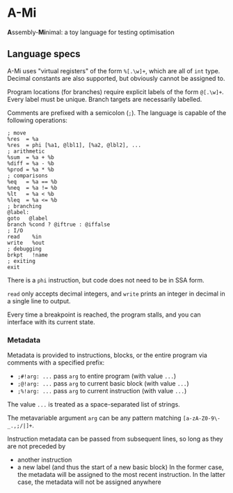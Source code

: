# A-Mi
**A**ssembly-**Mi**nimal: a toy language for testing optimisation

## Language specs

A-Mi uses "virtual registers" of the form `%[.\w]+`, which are all of `int` type.
Decimal constants are also supported, but obviously cannot be assigned to.

Program locations (for branches) require explicit labels of the form `@[.\w]+`.
Every label must be unique.
Branch targets are necessarily labelled.

Comments are prefixed with a semicolon (`;`).
The language is capable of the following operations:

```
; move
%res  = %a
%res  = phi [%a1, @lbl1], [%a2, @lbl2], ...
; arithmetic
%sum  = %a + %b
%diff = %a - %b
%prod = %a * %b
; comparisons
%eq   = %a == %b
%neq  = %a != %b
%lt   = %a < %b
%leq  = %a <= %b
; branching
@label:
goto   @label
branch %cond ? @iftrue : @iffalse
; I/O
read    %in
write   %out
; debugging
brkpt   !name
; exiting
exit
```

There is a `phi` instruction, but code does not need to be in SSA form.

`read` only accepts decimal integers, and `write` prints an integer in decimal in a single line to output.

Every time a breakpoint is reached, the program stalls, and you can interface with its current state.

### Metadata

Metadata is provided to instructions, blocks, or the entire program via comments with a specified prefix:

- `;#!arg: ...` pass `arg` to entire program (with value `...`)
- `;@!arg: ...` pass `arg` to current basic block (with value `...`)
- `;%!arg: ...` pass `arg` to current instruction (with value `...`)

The value `...` is treated as a space-separated list of strings.

The metavariable argument `arg` can be any pattern matching `[a-zA-Z0-9\-_.,;/|]+`.

Instruction metadata can be passed from subsequent lines, so long as they are not preceded by
- another instruction
- a new label (and thus the start of a new basic block)
In the former case, the metadata will be assigned to the most recent instruction.
In the latter case, the metadata will not be assigned anywhere
